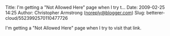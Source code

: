 Title: I'm getting a "Not Allowed Here" page when I try t...
Date: 2009-02-25 14:25
Author: Christopher Armstrong (noreply@blogger.com)
Slug: betterer-cloud/5523992570110477726

I'm getting a "Not Allowed Here" page when I try to visit that link.

